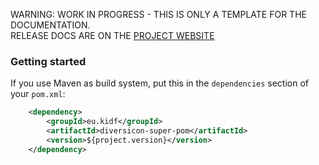 <p class="josman-to-strip">
WARNING: WORK IN PROGRESS - THIS IS ONLY A TEMPLATE FOR THE DOCUMENTATION. <br/>
RELEASE DOCS ARE ON THE <a href="http://diversicon-kb.eu/manual/diversicon-super-pom/" target="_blank">PROJECT WEBSITE</a>
</p>


### Getting started

If you use Maven as build system, put this in the `dependencies` section of your `pom.xml`:

```xml
    <dependency>
        <groupId>eu.kidf</groupId>
        <artifactId>diversicon-super-pom</artifactId>
        <version>${project.version}</version>
    </dependency>
```
